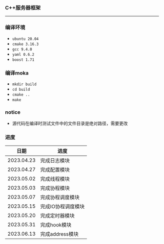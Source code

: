 ### C++服务器框架
---
### 编译环境
- `ubuntu 20.04`
- `cmake 3.16.3`
- `gcc 9.4.0`
- `yaml 0.6.2`
- `boost 1.71`

### 编译moka
- `mkdir build`
- `cd build`
- `cmake ..`
- `make`

### notice
- 源代码在编译时测试文件中的文件目录是绝对路径，需要更改

### 进度
|日期|进度|
|---|---|
|2023.04.23|完成日志模块|
|2023.04.27|完成配置模块|
|2023.05.02|完成线程模块|
|2023.05.03|完成协程模块|
|2023.05.07|完成协程调度模块|
|2023.05.15|完成IO协程调度模块|
|2023.05.20|完成定时器模块|
|2023.05.31|完成hook模块|
|2023.06.13|完成address模块|

